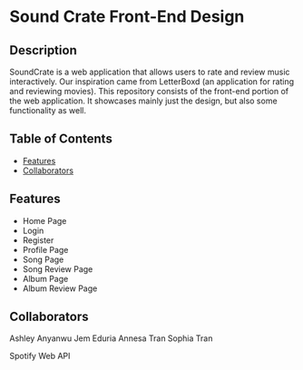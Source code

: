 # Sound Crate Front-End Design

## Description

SoundCrate is a web application that allows users to rate and review music interactively. Our inspiration came from LetterBoxd (an application for rating and reviewing movies). This repository consists of the front-end portion of the web application. It showcases mainly just the design, but also some functionality as well.

## Table of Contents
- [Features](#features)
- [Collaborators](#collaborators)

## Features

- Home Page
- Login
- Register
- Profile Page
- Song Page
- Song Review Page
- Album Page
- Album Review Page

## Collaborators

Ashley Anyanwu
Jem Eduria
Annesa Tran
Sophia Tran

Spotify Web API
